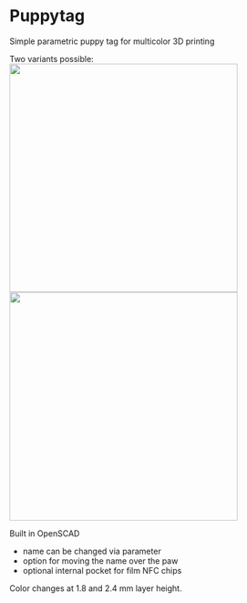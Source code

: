 # Puppytag
 Simple parametric puppy tag for multicolor 3D printing

Two variants possible:  
<img width="400" src="https://i.imgur.com/iygTZy0.jpeg">
<img width="400" src="https://i.imgur.com/0jGv5E7.jpeg">

 Built in OpenSCAD

 - name can be changed via parameter
 - option for moving the name over the paw
 - optional internal pocket for film NFC chips

 Color changes at 1.8 and 2.4 mm layer height.
